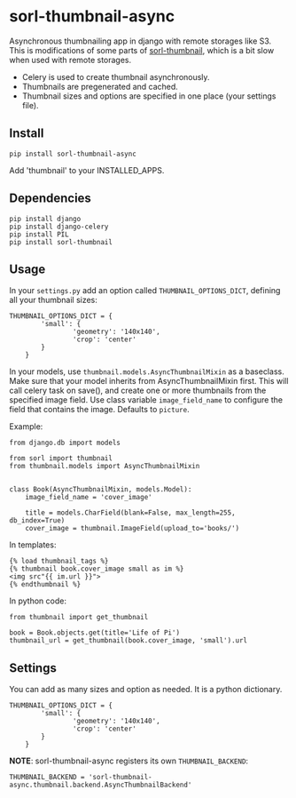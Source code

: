 sorl-thumbnail-async
====================

Asynchronous thumbnailing app in django with remote storages like S3. This is modifications of some parts of [sorl-thumbnail], which is a bit slow when used with remote storages. 

- Celery is used to create thumbnail asynchronously.
- Thumbnails are pregenerated and cached.
- Thumbnail sizes and options are specified in one place (your settings file).

Install
-------

`pip install sorl-thumbnail-async`

Add 'thumbnail' to your INSTALLED_APPS.

Dependencies
------------
`pip install django`   
`pip install django-celery`   
`pip install PIL`   
`pip install sorl-thumbnail`

Usage
-----

In your `settings.py` add an option called `THUMBNAIL_OPTIONS_DICT`, defining all your thumbnail sizes:

	THUMBNAIL_OPTIONS_DICT = {
	        'small': {
	                'geometry': '140x140',
	                'crop': 'center'
	        }
	    }

In your models, use `thumbnail.models.AsyncThumbnailMixin` as a baseclass. Make sure that your model inherits
from AsyncThumbnailMixin first. This will call celery task on save(), and create one or more thumbnails
from the specified image field. Use class variable `image_field_name` to configure the field that
contains the image. Defaults to `picture`.

Example:

	from django.db import models
	
	from sorl import thumbnail
	from thumbnail.models import AsyncThumbnailMixin
	
	
	class Book(AsyncThumbnailMixin, models.Model):
	    image_field_name = 'cover_image'
	
		title = models.CharField(blank=False, max_length=255, db_index=True)
	    cover_image = thumbnail.ImageField(upload_to='books/')

In templates:

	{% load thumbnail_tags %}
	{% thumbnail book.cover_image small as im %}
	<img src"{{ im.url }}">
	{% endthumbnail %}

In python code:

	from thumbnail import get_thumbnail
	
	book = Book.objects.get(title='Life of Pi')
	thumbnail_url = get_thumbnail(book.cover_image, 'small').url

Settings
--------
You can add as many sizes and option as needed. It is a python dictionary. 

	THUMBNAIL_OPTIONS_DICT = {
	        'small': {
	                'geometry': '140x140',
	                'crop': 'center'
	        }
	    }

**NOTE**: sorl-thumbnail-async registers its own `THUMBNAIL_BACKEND`:

	THUMBNAIL_BACKEND = 'sorl-thumbnail-async.thumbnail.backend.AsyncThumbnailBackend'


[sorl-thumbnail]: https://github.com/mariocesar/sorl-thumbnail

